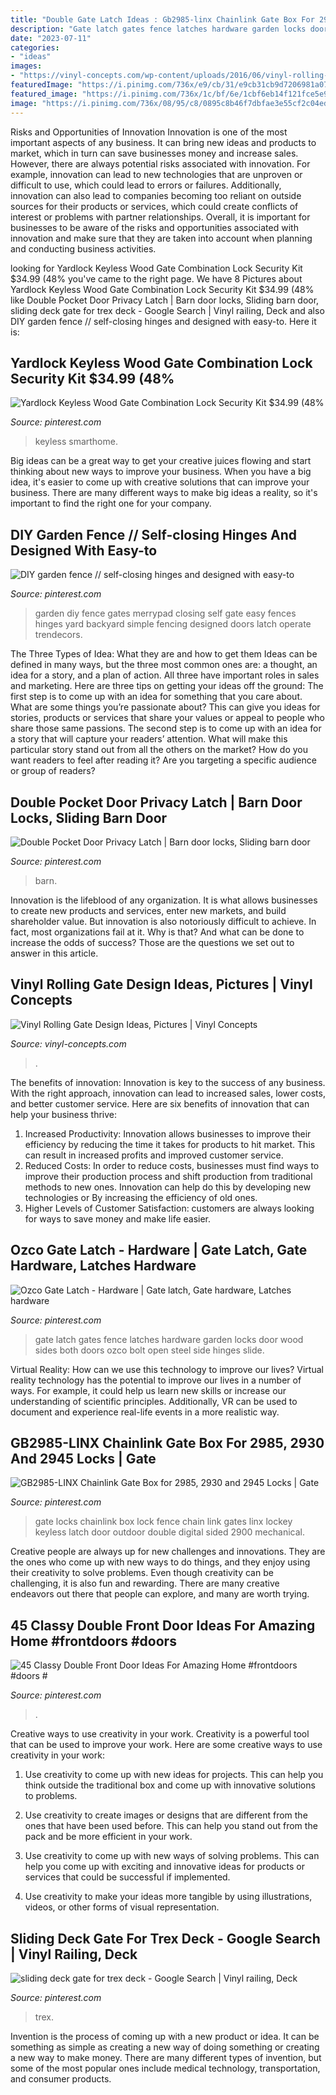 ```yaml
---
title: "Double Gate Latch Ideas : Gb2985-linx Chainlink Gate Box For 2985, 2930 And 2945 Locks"
description: "Gate latch gates fence latches hardware garden locks door wood sides both doors ozco bolt open steel side hinges slide"
date: "2023-07-11"
categories:
- "ideas"
images:
- "https://vinyl-concepts.com/wp-content/uploads/2016/06/vinyl-rolling-gate-11.jpg"
featuredImage: "https://i.pinimg.com/736x/e9/cb/31/e9cb31cb9d7206981a07e70e9e342b55.jpg"
featured_image: "https://i.pinimg.com/736x/1c/bf/6e/1cbf6eb14f121fce5e9f711ae9ec53fe.jpg"
image: "https://i.pinimg.com/736x/08/95/c8/0895c8b46f7dbfae3e55cf2c04ed3d02.jpg"
---
```



Risks and Opportunities of Innovation
Innovation is one of the most important aspects of any business. It can bring new ideas and products to market, which in turn can save businesses money and increase sales. However, there are always potential risks associated with innovation. For example, innovation can lead to new technologies that are unproven or difficult to use, which could lead to errors or failures. Additionally, innovation can also lead to companies becoming too reliant on outside sources for their products or services, which could create conflicts of interest or problems with partner relationships. Overall, it is important for businesses to be aware of the risks and opportunities associated with innovation and make sure that they are taken into account when planning and conducting business activities.

	

		
looking for Yardlock Keyless Wood Gate Combination Lock Security Kit $34.99 (48% you've came to the right page. We have 8 Pictures about Yardlock Keyless Wood Gate Combination Lock Security Kit $34.99 (48% like Double Pocket Door Privacy Latch | Barn door locks, Sliding barn door, sliding deck gate for trex deck - Google Search | Vinyl railing, Deck and also DIY garden fence // self-closing hinges and designed with easy-to. Here it is:
		
    
## Yardlock Keyless Wood Gate Combination Lock Security Kit $34.99 (48%

<img loading=lazy src="https://i.pinimg.com/736x/80/81/03/8081037317ea2592c5eb8170ec04d3e1.jpg" onerror="this.onerror=null;this.src='https://tse3.mm.bing.net/th?id=OIP.ykv49ir2OW9Aqj0moIGmzQHaNK&amp;pid=15.1';" alt="Yardlock Keyless Wood Gate Combination Lock Security Kit $34.99 (48%">

_Source: pinterest.com_

>keyless smarthome. 

	

Big ideas can be a great way to get your creative juices flowing and start thinking about new ways to improve your business. When you have a big idea, it's easier to come up with creative solutions that can improve your business. There are many different ways to make big ideas a reality, so it's important to find the right one for your company.

    
## DIY Garden Fence // Self-closing Hinges And Designed With Easy-to

<img loading=lazy src="https://i.pinimg.com/736x/0a/e1/56/0ae1563c275ea461632a5e3113acc73c.jpg" onerror="this.onerror=null;this.src='https://tse3.mm.bing.net/th?id=OIP.GiyG9ffhTcNx_UB5uBqQ6gHaLH&amp;pid=15.1';" alt="DIY garden fence // self-closing hinges and designed with easy-to">

_Source: pinterest.com_

>garden diy fence gates merrypad closing self gate easy fences hinges yard backyard simple fencing designed doors latch operate trendecors. 

	

The Three Types of Idea: What they are and how to get them
Ideas can be defined in many ways, but the three most common ones are: a thought, an idea for a story, and a plan of action. All three have important roles in sales and marketing. Here are three tips on getting your ideas off the ground: 
The first step is to come up with an idea for something that you care about. What are some things you’re passionate about? This can give you ideas for stories, products or services that share your values or appeal to people who share those same passions. 
The second step is to come up with an idea for a story that will capture your readers’ attention. What will make this particular story stand out from all the others on the market? How do you want readers to feel after reading it? Are you targeting a specific audience or group of readers?

    
## Double Pocket Door Privacy Latch | Barn Door Locks, Sliding Barn Door

<img loading=lazy src="https://i.pinimg.com/736x/1c/bf/6e/1cbf6eb14f121fce5e9f711ae9ec53fe.jpg" onerror="this.onerror=null;this.src='https://tse2.mm.bing.net/th?id=OIP.lvLBsSaj7zW5XjnzXpPnRwHaK_&amp;pid=15.1';" alt="Double Pocket Door Privacy Latch | Barn door locks, Sliding barn door">

_Source: pinterest.com_

>barn. 

	

Innovation is the lifeblood of any organization. It is what allows businesses to create new products and services, enter new markets, and build shareholder value. But innovation is also notoriously difficult to achieve. In fact, most organizations fail at it. Why is that? And what can be done to increase the odds of success? Those are the questions we set out to answer in this article.

    
## Vinyl Rolling Gate Design Ideas, Pictures | Vinyl Concepts

<img loading=lazy src="https://vinyl-concepts.com/wp-content/uploads/2016/06/vinyl-rolling-gate-11.jpg" onerror="this.onerror=null;this.src='https://tse2.mm.bing.net/th?id=OIP.tf5JXdsuo5VQy_zCNnbj_AHaFj&amp;pid=15.1';" alt="Vinyl Rolling Gate Design Ideas, Pictures | Vinyl Concepts">

_Source: vinyl-concepts.com_

>. 

	

The benefits of innovation:
Innovation is key to the success of any business. With the right approach, innovation can lead to increased sales, lower costs, and better customer service. Here are six benefits of innovation that can help your business thrive: 
1. Increased Productivity: Innovation allows businesses to improve their efficiency by reducing the time it takes for products to hit market. This can result in increased profits and improved customer service. 
2. Reduced Costs: In order to reduce costs, businesses must find ways to improve their production process and shift production from traditional methods to new ones. Innovation can help do this by developing new technologies or By increasing the efficiency of old ones. 
3. Higher Levels of Customer Satisfaction: customers are always looking for ways to save money and make life easier.

    
## Ozco Gate Latch - Hardware | Gate Latch, Gate Hardware, Latches Hardware

<img loading=lazy src="https://i.pinimg.com/736x/da/d5/12/dad5120acee14de5af1a0ec36889d575--gate-ideas-gate-latch-ideas.jpg" onerror="this.onerror=null;this.src='https://tse1.mm.bing.net/th?id=OIP.uCeEnP2W94-gok-GnmI95wHaKK&amp;pid=15.1';" alt="Ozco Gate Latch - Hardware | Gate latch, Gate hardware, Latches hardware">

_Source: pinterest.com_

>gate latch gates fence latches hardware garden locks door wood sides both doors ozco bolt open steel side hinges slide. 

	

Virtual Reality: How can we use this technology to improve our lives?
Virtual reality technology has the potential to improve our lives in a number of ways. For example, it could help us learn new skills or increase our understanding of scientific principles. Additionally, VR can be used to document and experience real-life events in a more realistic way.

    
## GB2985-LINX Chainlink Gate Box For 2985, 2930 And 2945 Locks | Gate

<img loading=lazy src="https://i.pinimg.com/736x/95/d3/0e/95d30e851806ddcfc11b868e1f44e37f--linx-gates.jpg" onerror="this.onerror=null;this.src='https://tse4.mm.bing.net/th?id=OIP.9AOyVJ3dW-WxopBsPbCjjAHaIx&amp;pid=15.1';" alt="GB2985-LINX Chainlink Gate Box for 2985, 2930 and 2945 Locks | Gate">

_Source: pinterest.com_

>gate locks chainlink box lock fence chain link gates linx lockey keyless latch door outdoor double digital sided 2900 mechanical. 

	

Creative people are always up for new challenges and innovations. They are the ones who come up with new ways to do things, and they enjoy using their creativity to solve problems. Even though creativity can be challenging, it is also fun and rewarding. There are many creative endeavors out there that people can explore, and many are worth trying.

    
## 45 Classy Double Front Door Ideas For Amazing Home #frontdoors #doors #

<img loading=lazy src="https://i.pinimg.com/736x/08/95/c8/0895c8b46f7dbfae3e55cf2c04ed3d02.jpg" onerror="this.onerror=null;this.src='https://tse1.mm.bing.net/th?id=OIP.sOsdywVd5HQIHHRIthujWAHaLH&amp;pid=15.1';" alt="45 Classy Double Front Door Ideas For Amazing Home #frontdoors #doors #">

_Source: pinterest.com_

>. 

	

Creative ways to use creativity in your work.
Creativity is a powerful tool that can be used to improve your work. Here are some creative ways to use creativity in your work:
1. Use creativity to come up with new ideas for projects. This can help you think outside the traditional box and come up with innovative solutions to problems.

2. Use creativity to create images or designs that are different from the ones that have been used before. This can help you stand out from the pack and be more efficient in your work.

3. Use creativity to come up with new ways of solving problems. This can help you come up with exciting and innovative ideas for products or services that could be successful if implemented.

4. Use creativity to make your ideas more tangible by using illustrations, videos, or other forms of visual representation.

    
## Sliding Deck Gate For Trex Deck - Google Search | Vinyl Railing, Deck

<img loading=lazy src="https://i.pinimg.com/736x/e9/cb/31/e9cb31cb9d7206981a07e70e9e342b55.jpg" onerror="this.onerror=null;this.src='https://tse3.mm.bing.net/th?id=OIP.zwH1ERr1_ufDV4LUzUbpJAHaFp&amp;pid=15.1';" alt="sliding deck gate for trex deck - Google Search | Vinyl railing, Deck">

_Source: pinterest.com_

>trex. 

	

Invention is the process of coming up with a new product or idea. It can be something as simple as creating a new way of doing something or creating a new way to make money. There are many different types of invention, but some of the most popular ones include medical technology, transportation, and consumer products.

